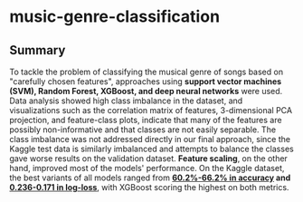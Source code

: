 # music-genre-classification
## Summary
To tackle the problem of classifying the musical genre of songs based on "carefully chosen features", approaches using **support vector machines (SVM), Random Forest, XGBoost, and deep neural networks** were used. Data analysis showed high class imbalance in the dataset, and visualizations such as the correlation matrix of features, 3-dimensional PCA projection, and feature-class plots, indicate that many of the features are possibly non-informative and that classes are not easily separable. The class imbalance was not addressed directly in our final approach, since the Kaggle test data is similarly imbalanced and attempts to balance the classes gave worse results on the validation dataset. **Feature scaling**, on the other hand, improved most of the models' performance. On the Kaggle dataset, the best variants of all models ranged from **[60.2%-66.2% in accuracy](https://kaggle.com/c/mlbp-data-analysis-challenge-accuracy-2018) and [0.236-0.171 in log-loss](https://www.kaggle.com/c/mlbp-data-analysis-challenge-log-loss-2018)**, with XGBoost scoring the highest on both metrics.

